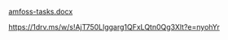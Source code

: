 [amfoss-tasks.docx](https://github.com/PrajwalaYadlapalli/amfoss-tasks/files/9986393/amfoss-tasks.docx)

https://1drv.ms/w/s!AjT750Llggarg1QFxLQtn0Qg3Xlt?e=nyohYr
